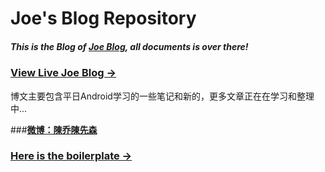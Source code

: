 # Joe's Blog Repository

##### This is the Blog of [Joe Blog](https://github.com/mrjoechen/mrjoechen.github.io), all documents is over there!


### [View Live Joe Blog &rarr;](http://jctech.cc)


博文主要包含平日Android学习的一些笔记和新的，更多文章正在在学习和整理中...



###**[微博：陳乔陳先森](http://weibo.com/543468047)**

### [Here is the boilerplate &rarr;](http://huangxuan.me/huxblog-boilerplate/)